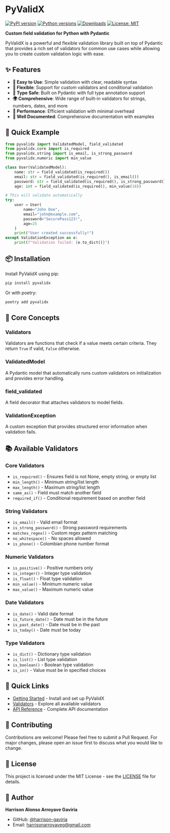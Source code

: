 # PyValidX

[![PyPI version](https://badge.fury.io/py/pyvalidx.svg)](https://badge.fury.io/py/pyvalidx)
[![Python versions](https://img.shields.io/pypi/pyversions/pyvalidx.svg)](https://pypi.org/project/pyvalidx/)
[![Downloads](https://pepy.tech/badge/pyvalidx/month)](https://pepy.tech/project/pyvalidx)
[![License: MIT](https://img.shields.io/badge/License-MIT-yellow.svg)](https://opensource.org/licenses/MIT)

**Custom field validation for Python with Pydantic**

PyValidX is a powerful and flexible validation library built on top of Pydantic that provides a rich set of validators for common use cases while allowing you to create custom validation logic with ease.

## ✨ Features

- **🎯 Easy to Use**: Simple validation with clear, readable syntax
- **🔧 Flexible**: Support for custom validators and conditional validation
- **📝 Type Safe**: Built on Pydantic with full type annotation support
- **🌍 Comprehensive**: Wide range of built-in validators for strings, numbers, dates, and more
- **🚀 Performance**: Efficient validation with minimal overhead
- **📖 Well Documented**: Comprehensive documentation with examples

## 🚀 Quick Example

```python
from pyvalidx import ValidatedModel, field_validated
from pyvalidx.core import is_required
from pyvalidx.string import is_email, is_strong_password
from pyvalidx.numeric import min_value

class User(ValidatedModel):
    name: str = field_validated(is_required())
    email: str = field_validated(is_required(), is_email())
    password: str = field_validated(is_required(), is_strong_password())
    age: int = field_validated(is_required(), min_value(18))

# This will validate automatically
try:
    user = User(
        name="John Doe",
        email="john@example.com", 
        password="SecurePass123!",
        age=25
    )
    print("User created successfully!")
except ValidationException as e:
    print(f"Validation failed: {e.to_dict()}")
```

## 📦 Installation

Install PyValidX using pip:

```bash
pip install pyvalidx
```

Or with poetry:

```bash
poetry add pyvalidx
```

## 🎯 Core Concepts

### Validators
Validators are functions that check if a value meets certain criteria. They return `True` if valid, `False` otherwise.

### ValidatedModel
A Pydantic model that automatically runs custom validators on initialization and provides error handling.

### field_validated
A field decorator that attaches validators to model fields.

### ValidationException
A custom exception that provides structured error information when validation fails.

## 📚 Available Validators

### Core Validators
- `is_required()` - Ensures field is not None, empty string, or empty list
- `min_length()` - Minimum string/list length
- `max_length()` - Maximum string/list length
- `same_as()` - Field must match another field
- `required_if()` - Conditional requirement based on another field

### String Validators
- `is_email()` - Valid email format
- `is_strong_password()` - Strong password requirements
- `matches_regex()` - Custom regex pattern matching
- `no_whitespace()` - No spaces allowed
- `is_phone()` - Colombian phone number format

### Numeric Validators
- `is_positive()` - Positive numbers only
- `is_integer()` - Integer type validation
- `is_float()` - Float type validation
- `min_value()` - Minimum numeric value
- `max_value()` - Maximum numeric value

### Date Validators
- `is_date()` - Valid date format
- `is_future_date()` - Date must be in the future
- `is_past_date()` - Date must be in the past
- `is_today()` - Date must be today

### Type Validators
- `is_dict()` - Dictionary type validation
- `is_list()` - List type validation
- `is_boolean()` - Boolean type validation
- `is_in()` - Value must be in specified choices

## 🔗 Quick Links

- [Getting Started](https://harrison-gaviria.github.io/pyvalidx/getting-started/installation/) - Install and set up PyValidX
- [Validators](https://harrison-gaviria.github.io/pyvalidx/validators/core/) - Explore all available validators
- [API Reference](https://harrison-gaviria.github.io/pyvalidx/api-reference/validated-model/) - Complete API documentation

## 🤝 Contributing

Contributions are welcome! Please feel free to submit a Pull Request. For major changes, please open an issue first to discuss what you would like to change.

## 📄 License

This project is licensed under the MIT License - see the [LICENSE](https://github.com/harrison-gaviria/pyvalidx/blob/main/LICENSE) file for details.

## 👤 Author

**Harrison Alonso Arroyave Gaviria**
- GitHub: [@harrison-gaviria](https://github.com/harrison-gaviria)
- Email: harrisonarroyaveg@gmail.com
